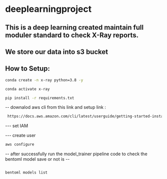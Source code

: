 # deeplearningproject

## This is a deep learning created maintain full moduler standard to check X-Ray reports.

## We store our data into s3 bucket

## How to Setup:

```bash
conda create -n x-ray python=3.8 -y
```

```bash
conda activate x-ray
```

```bash
pip install -r requirements.txt
```

-- downalod aws cli from this link and setup link :

```bash
 https://docs.aws.amazon.com/cli/latest/userguide/getting-started-install.html

```

--- set IAM

--- create user

```bash
aws configure

```

-- after successfully run the model_trainer pipeline code to check the bentoml model save or not is -- 

```bash

bentoml models list

```